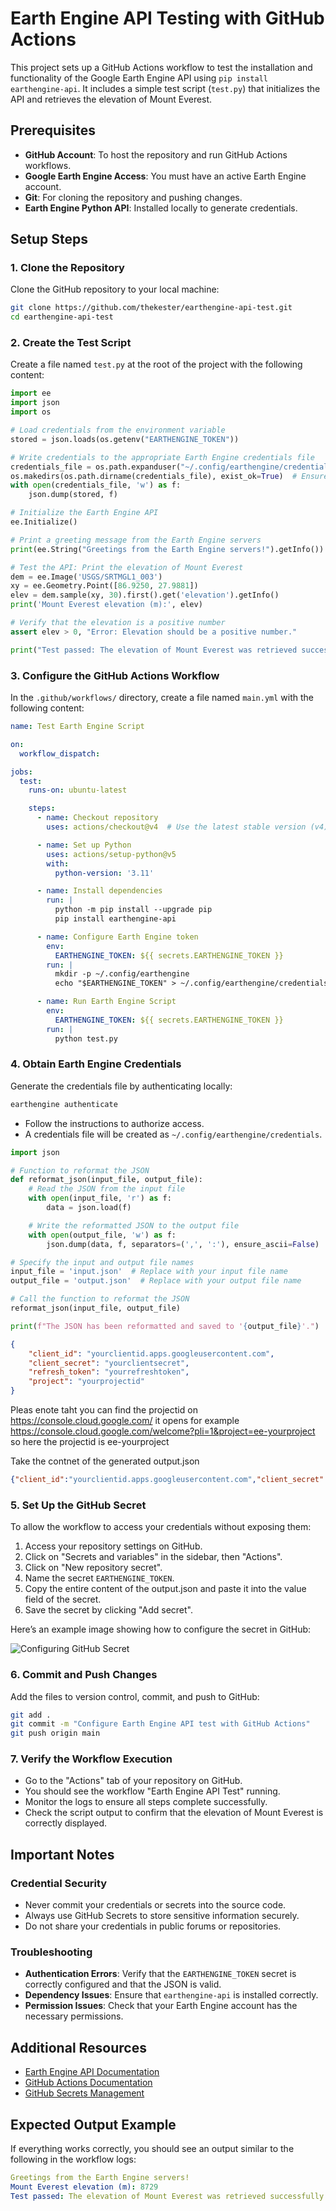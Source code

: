 # Earth Engine API Testing with GitHub Actions

This project sets up a GitHub Actions workflow to test the installation and functionality of the Google Earth Engine API using `pip install earthengine-api`. It includes a simple test script (`test.py`) that initializes the API and retrieves the elevation of Mount Everest.

## Prerequisites

- **GitHub Account**: To host the repository and run GitHub Actions workflows.
- **Google Earth Engine Access**: You must have an active Earth Engine account.
- **Git**: For cloning the repository and pushing changes.
- **Earth Engine Python API**: Installed locally to generate credentials.

## Setup Steps

### 1. Clone the Repository

Clone the GitHub repository to your local machine:

```bash
git clone https://github.com/thekester/earthengine-api-test.git
cd earthengine-api-test
```

### 2. Create the Test Script

Create a file named `test.py` at the root of the project with the following content:

```python
import ee
import json
import os

# Load credentials from the environment variable
stored = json.loads(os.getenv("EARTHENGINE_TOKEN"))

# Write credentials to the appropriate Earth Engine credentials file
credentials_file = os.path.expanduser("~/.config/earthengine/credentials")
os.makedirs(os.path.dirname(credentials_file), exist_ok=True)  # Ensure the directory exists
with open(credentials_file, 'w') as f:
    json.dump(stored, f)

# Initialize the Earth Engine API
ee.Initialize()

# Print a greeting message from the Earth Engine servers
print(ee.String("Greetings from the Earth Engine servers!").getInfo())

# Test the API: Print the elevation of Mount Everest
dem = ee.Image('USGS/SRTMGL1_003')
xy = ee.Geometry.Point([86.9250, 27.9881])
elev = dem.sample(xy, 30).first().get('elevation').getInfo()
print('Mount Everest elevation (m):', elev)

# Verify that the elevation is a positive number
assert elev > 0, "Error: Elevation should be a positive number."

print("Test passed: The elevation of Mount Everest was retrieved successfully.")
```

### 3. Configure the GitHub Actions Workflow

In the `.github/workflows/` directory, create a file named `main.yml` with the following content:

```yaml
name: Test Earth Engine Script

on:
  workflow_dispatch:

jobs:
  test:
    runs-on: ubuntu-latest

    steps:
      - name: Checkout repository
        uses: actions/checkout@v4  # Use the latest stable version (v4)

      - name: Set up Python
        uses: actions/setup-python@v5
        with:
          python-version: '3.11'

      - name: Install dependencies
        run: |
          python -m pip install --upgrade pip
          pip install earthengine-api

      - name: Configure Earth Engine token
        env:
          EARTHENGINE_TOKEN: ${{ secrets.EARTHENGINE_TOKEN }}
        run: |
          mkdir -p ~/.config/earthengine
          echo "$EARTHENGINE_TOKEN" > ~/.config/earthengine/credentials

      - name: Run Earth Engine Script
        env:
          EARTHENGINE_TOKEN: ${{ secrets.EARTHENGINE_TOKEN }}
        run: |
          python test.py
```

### 4. Obtain Earth Engine Credentials

Generate the credentials file by authenticating locally:

```bash
earthengine authenticate
```

- Follow the instructions to authorize access.
- A credentials file will be created as `~/.config/earthengine/credentials`.

```python
import json

# Function to reformat the JSON
def reformat_json(input_file, output_file):
    # Read the JSON from the input file
    with open(input_file, 'r') as f:
        data = json.load(f)

    # Write the reformatted JSON to the output file
    with open(output_file, 'w') as f:
        json.dump(data, f, separators=(',', ':'), ensure_ascii=False)

# Specify the input and output file names
input_file = 'input.json'  # Replace with your input file name
output_file = 'output.json'  # Replace with your output file name

# Call the function to reformat the JSON
reformat_json(input_file, output_file)

print(f"The JSON has been reformatted and saved to '{output_file}'.")
```

```json
{
    "client_id": "yourclientid.apps.googleusercontent.com",
    "client_secret": "yourclientsecret",
    "refresh_token": "yourrefreshtoken",
    "project": "yourprojectid"
}
```

Pleas enote taht you can find the projectid on https://console.cloud.google.com/ it opens for example https://console.cloud.google.com/welcome?pli=1&project=ee-yourproject so here the projectid is ee-yourproject

Take the contnet of the generated output.json

```json
{"client_id":"yourclientid.apps.googleusercontent.com","client_secret":"yourclientsecret","refresh_token":"yourrefreshtoken","project":"yourprojectid"}
```

### 5. Set Up the GitHub Secret

To allow the workflow to access your credentials without exposing them:

1. Access your repository settings on GitHub.
2. Click on "Secrets and variables" in the sidebar, then "Actions".
3. Click on "New repository secret".
4. Name the secret `EARTHENGINE_TOKEN`.
6. Copy the entire content of the output.json and paste it into the value field of the secret.
8. Save the secret by clicking "Add secret".

Here’s an example image showing how to configure the secret in GitHub:

![Configuring GitHub Secret](EARTHENGINE_TOKEN.png)

### 6. Commit and Push Changes

Add the files to version control, commit, and push to GitHub:

```bash
git add .
git commit -m "Configure Earth Engine API test with GitHub Actions"
git push origin main
```

### 7. Verify the Workflow Execution

- Go to the "Actions" tab of your repository on GitHub.
- You should see the workflow "Earth Engine API Test" running.
- Monitor the logs to ensure all steps complete successfully.
- Check the script output to confirm that the elevation of Mount Everest is correctly displayed.

## Important Notes

### Credential Security

- Never commit your credentials or secrets into the source code.
- Always use GitHub Secrets to store sensitive information securely.
- Do not share your credentials in public forums or repositories.

### Troubleshooting

- **Authentication Errors**: Verify that the `EARTHENGINE_TOKEN` secret is correctly configured and that the JSON is valid.
- **Dependency Issues**: Ensure that `earthengine-api` is installed correctly.
- **Permission Issues**: Check that your Earth Engine account has the necessary permissions.

## Additional Resources

- [Earth Engine API Documentation](https://developers.google.com/earth-engine)
- [GitHub Actions Documentation](https://docs.github.com/en/actions)
- [GitHub Secrets Management](https://docs.github.com/en/actions/security-guides/encrypted-secrets)

## Expected Output Example

If everything works correctly, you should see an output similar to the following in the workflow logs:

```yaml
Greetings from the Earth Engine servers!
Mount Everest elevation (m): 8729
Test passed: The elevation of Mount Everest was retrieved successfully.
```

